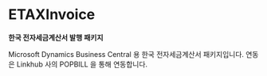# ETAXInvoice
**한국 전자세금계산서 발행 패키지**

Microsoft Dynamics Business Central 용 한국 전자세금계산서 패키지입니다.
연동은 Linkhub 사의 POPBILL 을 통해 연동합니다.
